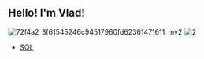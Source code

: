 Hello! I'm Vlad!
--------------------
![72f4a2_3f61545246c94517960fd62361471611_mv2](https://user-images.githubusercontent.com/101735229/174885153-4a0727e4-1615-4de0-9053-c8a75aa385d8.gif)
![2](https://user-images.githubusercontent.com/101735229/174890454-35142346-b814-46ea-bb92-985886a52457.jpg)

* [SQL](https://github.com/SolovyevVlad/HomeWork_SQL)
